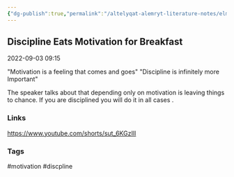 ```yaml
---
{"dg-publish":true,"permalink":"/altelyqat-alemryt-literature-notes/elm-alnfs-psychology/discipline-eats-motivation-for-breakfast/"}
---
```


## Discipline Eats Motivation for Breakfast

2022-09-03 09:15

"Motivation is a feeling that comes and goes" 
"Discipline is infinitely more Important"

The speaker talks about that depending only on motivation is leaving things to chance. If you are disciplined you will do it in all cases .

### Links
https://www.youtube.com/shorts/sut_6KGzIlI

### Tags
#motivation #discpline

